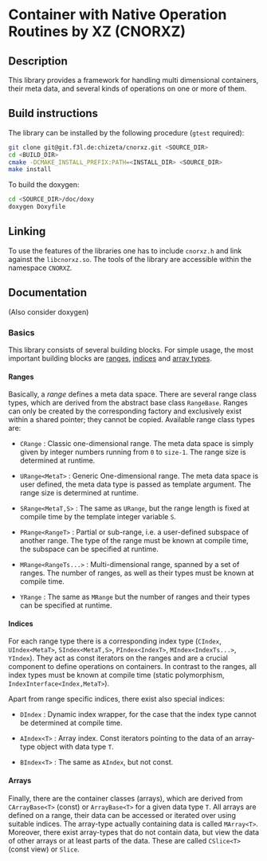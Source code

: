 # Container with Native Operation Routines by XZ (CNORXZ)

## Description

This library provides a framework for handling multi dimensional containers, their meta data, and several kinds of operations on one or more of them.

## Build instructions

The library can be installed by the following procedure (`gtest` required):

```bash
git clone git@git.f3l.de:chizeta/cnorxz.git <SOURCE_DIR>
cd <BUILD_DIR>
cmake -DCMAKE_INSTALL_PREFIX:PATH=<INSTALL_DIR> <SOURCE_DIR>
make install
```

To build the doxygen:

```bash
cd <SOURCE_DIR>/doc/doxy
doxygen Doxyfile
```

## Linking

To use the features of the libraries one has to include `cnorxz.h` and link against the `libcnorxz.so`.
The tools of the library are accessible within the namespace `CNORXZ`.

## Documentation

(Also consider doxygen)

### Basics

This library consists of several building blocks. For simple usage, the most important building blocks are [ranges](#ranges), [indices](#indices) and [array types](#arrays).

#### Ranges

Basically, a *range* defines a meta data space. There are several range class types, which are derived from the abstract base class `RangeBase`. Ranges can only be created by the corresponding factory and exclusively exist within a shared pointer; they cannot be copied. Available range class types are:

* `CRange` : Classic one-dimensional range. The meta data space is simply given by integer numbers running from `0` to `size-1`. The range size is determined at runtime.

* `URange<MetaT>` : Generic One-dimensional range. The meta data space is user defined, the meta data type is passed as template argument. The range size is determined at runtime.

* `SRange<MetaT,S>` : The same as `URange`, but the range length is fixed at compile time by the template integer variable `S`.

* `PRange<RangeT>` : Partial or sub-range, i.e. a user-defined subspace of another range. The type of the range must be known at compile time, the subspace can be specified at runtime.

* `MRange<RangeTs...>` : Multi-dimensional range, spanned by a set of ranges. The number of ranges, as well as their types must be known at compile time.

* `YRange` : The same as `MRange` but the number of ranges and their types can be specified at runtime.

#### Indices

For each range type there is a corresponding index type (`CIndex`, `UIndex<MetaT>`, `SIndex<MetaT,S>`, `PIndex<IndexT>`, `MIndex<IndexTs...>`, `YIndex`). They act as const iterators on the ranges and are a crucial component to define operations on containers. In contrast to the ranges, all index types must be known at compile time (static polymorphism, `IndexInterface<Index,MetaT>`). 

Apart from range specific indices, there exist also special indices:

* `DIndex` : Dynamic index wrapper, for the case that the index type cannot be determined at compile time.

* `AIndex<T>` : Array index. Const iterators pointing to the data of an array-type object with data type `T`.

* `BIndex<T>` : The same as `AIndex`, but not const.

#### Arrays

Finally, there are the container classes (arrays), which are derived from `CArrayBase<T>` (const) or `ArrayBase<T>` for a given data type `T`. All arrays are defined on a range, their data can be accessed or iterated over using suitable indices. The array-type actually containing data is called `MArray<T>`. Moreover, there exist array-types that do not contain data, but view the data of other arrays or at least parts of the data. These are called `CSlice<T>` (const view) or `Slice`.


